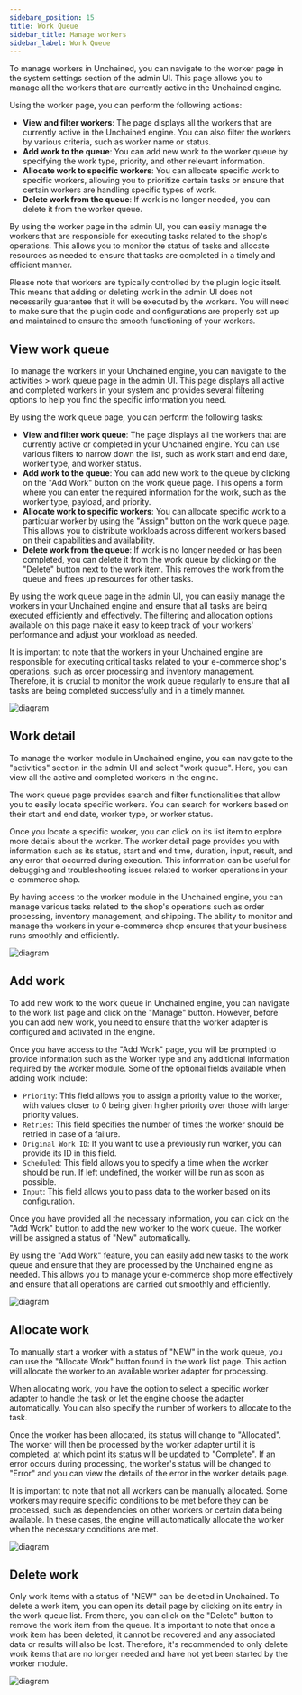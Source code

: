 ```yaml
---
sidebare_position: 15
title: Work Queue
sidebar_title: Manage workers
sidebar_label: Work Queue
---
```



To manage workers in Unchained, you can navigate to the worker page in the system settings section of the admin UI. This page allows you to manage all the workers that are currently active in the Unchained engine.

Using the worker page, you can perform the following actions:
- **View and filter workers**: The page displays all the workers that are currently active in the Unchained engine. You can also filter the workers by various criteria, such as worker name or status.
- **Add work to the queue**: You can add new work to the worker queue by specifying the work type, priority, and other relevant information.
- **Allocate work to specific workers**: You can allocate specific work to specific workers, allowing you to prioritize certain tasks or ensure that certain workers are handling specific types of work.
- **Delete work from the queue**: If work is no longer needed, you can delete it from the worker queue.

By using the worker page in the admin UI, you can easily manage the workers that are responsible for executing tasks related to the shop's operations. This allows you to monitor the status of tasks and allocate resources as needed to ensure that tasks are completed in a timely and efficient manner.

Please note that workers are typically controlled by the plugin logic itself. This means that adding or deleting work in the admin UI does not necessarily guarantee that it will be executed by the workers. You will need to make sure that the plugin code and configurations are properly set up and maintained to ensure the smooth functioning of your workers.
## View work queue
To manage the workers in your Unchained engine, you can navigate to the activities > work queue page in the admin UI. This page displays all active and completed workers in your system and provides several filtering options to help you find the specific information you need.

By using the work queue page, you can perform the following tasks:
- **View and filter work queue**: The page displays all the workers that are currently active or completed in your Unchained engine. You can use various filters to narrow down the list, such as work start and end date, worker type, and worker status.
- **Add work to the queue**: You can add new work to the queue by clicking on the "Add Work" button on the work queue page. This opens a form where you can enter the required information for the work, such as the worker type, payload, and priority.
- **Allocate work to specific workers**: You can allocate specific work to a particular worker by using the "Assign" button on the work queue page. This allows you to distribute workloads across different workers based on their capabilities and availability.
- **Delete work from the queue**: If work is no longer needed or has been completed, you can delete it from the work queue by clicking on the "Delete" button next to the work item. This removes the work from the queue and frees up resources for other tasks.

By using the work queue page in the admin UI, you can easily manage the workers in your Unchained engine and ensure that all tasks are being executed efficiently and effectively. The filtering and allocation options available on this page make it easy to keep track of your workers' performance and adjust your workload as needed.

It is important to note that the workers in your Unchained engine are responsible for executing critical tasks related to your e-commerce shop's operations, such as order processing and inventory management. Therefore, it is crucial to monitor the work queue regularly to ensure that all tasks are being completed successfully and in a timely manner.

![diagram](../assets/work-queue-list.png)

## Work detail
To manage the worker module in Unchained engine, you can navigate to the "activities" section in the admin UI and select "work queue". Here, you can view all the active and completed workers in the engine.

The work queue page provides search and filter functionalities that allow you to easily locate specific workers. You can search for workers based on their start and end date, worker type, or worker status.

Once you locate a specific worker, you can click on its list item to explore more details about the worker. The worker detail page provides you with information such as its status, start and end time, duration, input, result, and any error that occurred during execution. This information can be useful for debugging and troubleshooting issues related to worker operations in your e-commerce shop.

By having access to the worker module in the Unchained engine, you can manage various tasks related to the shop's operations such as order processing, inventory management, and shipping. The ability to monitor and manage the workers in your e-commerce shop ensures that your business runs smoothly and efficiently.


![diagram](../assets/work-detail.png)

## Add work
To add new work to the work queue in Unchained engine, you can navigate to the work list page and click on the "Manage" button. However, before you can add new work, you need to ensure that the worker adapter is configured and activated in the engine.

Once you have access to the "Add Work" page, you will be prompted to provide information such as the Worker type and any additional information required by the worker module. Some of the optional fields available when adding work include:
- `Priority`: This field allows you to assign a priority value to the worker, with values closer to 0 being given higher priority over those with larger priority values.
- `Retries`: This field specifies the number of times the worker should be retried in case of a failure.
- `Original Work ID`: If you want to use a previously run worker, you can provide its ID in this field.
- `Scheduled`: This field allows you to specify a time when the worker should be run. If left undefined, the worker will be run as soon as possible.
- `Input`: This field allows you to pass data to the worker based on its configuration.

Once you have provided all the necessary information, you can click on the "Add Work" button to add the new worker to the work queue. The worker will be assigned a status of "New" automatically.

By using the "Add Work" feature, you can easily add new tasks to the work queue and ensure that they are processed by the Unchained engine as needed. This allows you to manage your e-commerce shop more effectively and ensure that all operations are carried out smoothly and efficiently.

![diagram](../assets/add-work-form.png)
## Allocate work
To manually start a worker with a status of "NEW" in the work queue, you can use the "Allocate Work" button found in the work list page. This action will allocate the worker to an available worker adapter for processing.

When allocating work, you have the option to select a specific worker adapter to handle the task or let the engine choose the adapter automatically. You can also specify the number of workers to allocate to the task.

Once the worker has been allocated, its status will change to "Allocated". The worker will then be processed by the worker adapter until it is completed, at which point its status will be updated to "Complete". If an error occurs during processing, the worker's status will be changed to "Error" and you can view the details of the error in the worker details page.

It is important to note that not all workers can be manually allocated. Some workers may require specific conditions to be met before they can be processed, such as dependencies on other workers or certain data being available. In these cases, the engine will automatically allocate the worker when the necessary conditions are met.

![diagram](../assets/allocate-work-form.png)

## Delete work
Only work items with a status of "NEW" can be deleted in Unchained. To delete a work item, you can open its detail page by clicking on its entry in the work queue list. From there, you can click on the "Delete" button to remove the work item from the queue. It's important to note that once a work item has been deleted, it cannot be recovered and any associated data or results will also be lost. Therefore, it's recommended to only delete work items that are no longer needed and have not yet been started by the worker module.

![diagram](../assets/delete-work.png)